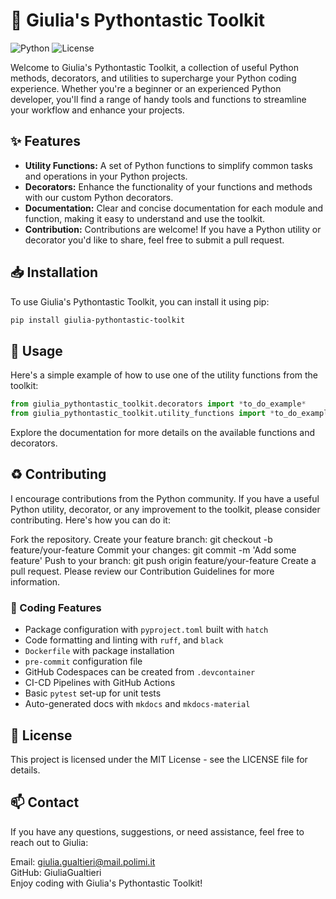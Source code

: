 # 🎈 Giulia's Pythontastic Toolkit

![Python](https://img.shields.io/badge/Python-3.10-blue.svg)
![License](https://img.shields.io/badge/License-MIT-green.svg)

Welcome to Giulia's Pythontastic Toolkit, a collection of useful Python methods, decorators, and utilities to supercharge your Python coding experience. Whether you're a beginner or an experienced Python developer, you'll find a range of handy tools and functions to streamline your workflow and enhance your projects.

## ✨ Features

- **Utility Functions:** A set of Python functions to simplify common tasks and operations in your Python projects.
- **Decorators:** Enhance the functionality of your functions and methods with our custom Python decorators.
- **Documentation:** Clear and concise documentation for each module and function, making it easy to understand and use the toolkit.
- **Contribution:** Contributions are welcome! If you have a Python utility or decorator you'd like to share, feel free to submit a pull request.

## 📥 Installation

To use Giulia's Pythontastic Toolkit, you can install it using pip:

```bash
pip install giulia-pythontastic-toolkit
```

## 🚀 Usage
Here's a simple example of how to use one of the utility functions from the toolkit:

```python
from giulia_pythontastic_toolkit.decorators import *to_do_example*
from giulia_pythontastic_toolkit.utility_functions import *to_do_example*
```
Explore the documentation for more details on the available functions and decorators.

## ♻️ Contributing
I encourage contributions from the Python community. If you have a useful Python utility, decorator, or any improvement to the toolkit, please consider contributing. Here's how you can do it:

Fork the repository.
Create your feature branch: git checkout -b feature/your-feature
Commit your changes: git commit -m 'Add some feature'
Push to your branch: git push origin feature/your-feature
Create a pull request.
Please review our Contribution Guidelines for more information.

### 🌟 Coding Features

* Package configuration with `pyproject.toml` built with `hatch`
* Code formatting and linting with `ruff`, and `black`
* `Dockerfile` with package installation
* `pre-commit` configuration file
* GitHub Codespaces can be created from `.devcontainer`
* CI-CD Pipelines with GitHub Actions
* Basic `pytest` set-up for unit tests
* Auto-generated docs with `mkdocs` and `mkdocs-material`

## 🔖 License
This project is licensed under the MIT License - see the LICENSE file for details.

## 📫 Contact
If you have any questions, suggestions, or need assistance, feel free to reach out to Giulia:

Email: giulia.gualtieri@mail.polimi.it <br>
GitHub: GiuliaGualtieri <br>
Enjoy coding with Giulia's Pythontastic Toolkit! <br>





